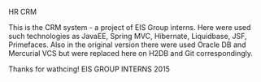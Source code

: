 HR CRM

This is the CRM system - a project of EIS Group interns. 
Here were used such technologies as JavaEE, Spring MVC, Hibernate, Liquidbase, JSF, Primefaces.
Also in the original version there were used Oracle DB and Mercurial VCS but were replaced here on H2DB and Git correspondingly.

Thanks for wathcing!
EIS GROUP INTERNS 2015
